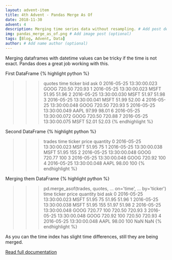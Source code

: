 ```yaml
---
layout: advent-item
title: 4th Advent - Pandas Merge As Of
date: 2018-11-30
advent: 4
description: Merging time series data without resampling. # Add post description (optional)
img: pandas_merge_as_of.png # Add image post (optional)
tags: [Blog, Advent, Data]
author: # Add name author (optional)
---
```

Merging dataframes with datetime values can be tricky if the time is not exact.
Pandas does a great job working with this.

First DataFrame
{% highlight python %}
>>> quotes
                     time ticker     bid     ask
0 2016-05-25 13:30:00.023   GOOG  720.50  720.93
1 2016-05-25 13:30:00.023   MSFT   51.95   51.96
2 2016-05-25 13:30:00.030   MSFT   51.97   51.98
3 2016-05-25 13:30:00.041   MSFT   51.99   52.00
4 2016-05-25 13:30:00.048   GOOG  720.50  720.93
5 2016-05-25 13:30:00.049   AAPL   97.99   98.01
6 2016-05-25 13:30:00.072   GOOG  720.50  720.88
7 2016-05-25 13:30:00.075   MSFT   52.01   52.03
{% endhighlight %}

Second DataFrame
{% highlight python %}
>>> trades
                     time ticker   price  quantity
0 2016-05-25 13:30:00.023   MSFT   51.95        75
1 2016-05-25 13:30:00.038   MSFT   51.95       155
2 2016-05-25 13:30:00.048   GOOG  720.77       100
3 2016-05-25 13:30:00.048   GOOG  720.92       100
4 2016-05-25 13:30:00.048   AAPL   98.00       100
{% endhighlight %}

Merging them DataFrame
{% highlight python %}
>>> pd.merge_asof(trades, quotes,
...                       on='time',
...                       by='ticker')
                     time ticker   price  quantity     bid     ask
0 2016-05-25 13:30:00.023   MSFT   51.95        75   51.95   51.96
1 2016-05-25 13:30:00.038   MSFT   51.95       155   51.97   51.98
2 2016-05-25 13:30:00.048   GOOG  720.77       100  720.50  720.93
3 2016-05-25 13:30:00.048   GOOG  720.92       100  720.50  720.93
4 2016-05-25 13:30:00.048   AAPL   98.00       100     NaN     NaN
{% endhighlight %}

As you can the time index has slight time differences, still they are being merged.

[Read full documentation][pandas-doc]


[pandas-doc]:https://pandas.pydata.org/pandas-docs/stable/generated/pandas.merge_asof.html